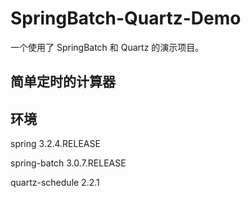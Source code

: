 # SpringBatch-Quartz-Demo
一个使用了 SpringBatch 和 Quartz 的演示项目。

## 简单定时的计算器

## 环境

spring 3.2.4.RELEASE

spring-batch 3.0.7.RELEASE

quartz-schedule 2.2.1